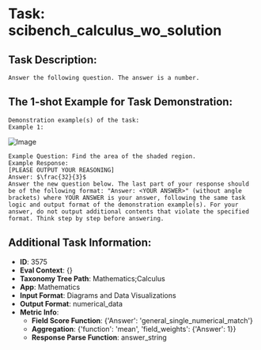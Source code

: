 # Task: scibench_calculus_wo_solution

## Task Description:

```
Answer the following question. The answer is a number.
```

## The 1-shot Example for Task Demonstration:

```
Demonstration example(s) of the task:
Example 1:
```

![Image](1.png)

```
Example Question: Find the area of the shaded region.
Example Response:
[PLEASE OUTPUT YOUR REASONING]
Answer: $\frac{32}{3}$
Answer the new question below. The last part of your response should be of the following format: "Answer: <YOUR ANSWER>" (without angle brackets) where YOUR ANSWER is your answer, following the same task logic and output format of the demonstration example(s). For your answer, do not output additional contents that violate the specified format. Think step by step before answering.
```

## Additional Task Information:

- **ID**: 3575
- **Eval Context**: {}
- **Taxonomy Tree Path**: Mathematics;Calculus
- **App**: Mathematics
- **Input Format**: Diagrams and Data Visualizations
- **Output Format**: numerical_data
- **Metric Info**:
  - **Field Score Function**: {'Answer': 'general_single_numerical_match'}
  - **Aggregation**: {'function': 'mean', 'field_weights': {'Answer': 1}}
  - **Response Parse Function**: answer_string
